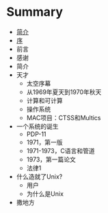 # Summary

* [简介](README.md)
* [序](foreword.md)
* 前言
* 感谢
* 简介
* 天才
   * 太空序幕
   * 从1969年夏天到1970年秋天
   * 计算和可计算
   * 操作系统
   * MAC项目：CTSS和Multics
* 一个系统的诞生
   * PDP-11
   * 1971，第一版
   * 1971-1973，C语言和管道
   * 1973，第一篇论文
   * 法律1
* 什么造就了Unix?
   * 用户
   * 为什么是Unix
* 撒地方

